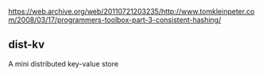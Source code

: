https://web.archive.org/web/20110721203235/http://www.tomkleinpeter.com/2008/03/17/programmers-toolbox-part-3-consistent-hashing/

## dist-kv
A mini distributed key-value store

